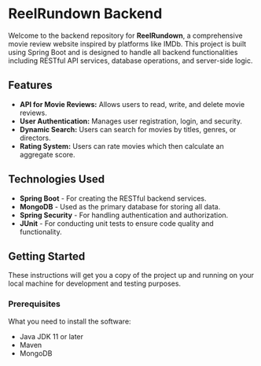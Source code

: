 # ReelRundown Backend

Welcome to the backend repository for **ReelRundown**, a comprehensive movie review website inspired by platforms like IMDb. This project is built using Spring Boot and is designed to handle all backend functionalities including RESTful API services, database operations, and server-side logic.

## Features

- **API for Movie Reviews:** Allows users to read, write, and delete movie reviews.
- **User Authentication:** Manages user registration, login, and security.
- **Dynamic Search:** Users can search for movies by titles, genres, or directors.
- **Rating System:** Users can rate movies which then calculate an aggregate score.

## Technologies Used

- **Spring Boot** - For creating the RESTful backend services.
- **MongoDB** - Used as the primary database for storing all data.
- **Spring Security** - For handling authentication and authorization.
- **JUnit** - For conducting unit tests to ensure code quality and functionality.

## Getting Started

These instructions will get you a copy of the project up and running on your local machine for development and testing purposes.

### Prerequisites

What you need to install the software:

- Java JDK 11 or later
- Maven
- MongoDB
